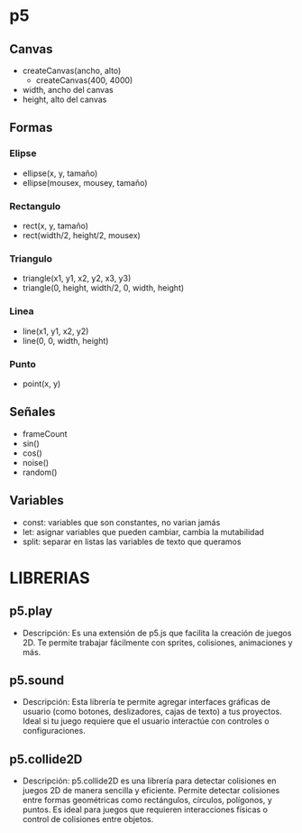 # p5

## Canvas
- createCanvas(ancho, alto)
    - createCanvas(400, 4000)
- width, ancho del canvas
- height, alto del canvas

## Formas
### Elipse
- ellipse(x, y, tamaño)
- ellipse(mousex, mousey, tamaño)
### Rectangulo
- rect(x, y, tamaño)
- rect(width/2, height/2, mousex)
### Triangulo
- triangle(x1, y1, x2, y2, x3, y3)
- triangle(0, height, width/2, 0, width, height)
### Linea
- line(x1, y1, x2, y2)
- line(0, 0, width, height)
### Punto
- point(x, y)

## Señales
- frameCount
- sin()
- cos()
- noise()
- random()

## Variables
- const: variables que son constantes, no varian jamás
- let: asignar variables que pueden cambiar, cambia la mutabilidad
- split: separar en listas las variables de texto que queramos

# LIBRERIAS
## p5.play
 - Descripción: Es una extensión de p5.js que facilita la creación de juegos 2D. Te permite trabajar fácilmente con sprites, colisiones, animaciones y más.

## p5.sound
 - Descripción: Esta librería te permite agregar interfaces gráficas de usuario (como botones, deslizadores, cajas de texto) a tus proyectos. Ideal si tu juego requiere que el usuario interactúe con controles o configuraciones.

## p5.collide2D
 - Descripción: p5.collide2D es una librería para detectar colisiones en juegos 2D de manera sencilla y eficiente. Permite detectar colisiones entre formas geométricas como rectángulos, círculos, polígonos, y puntos. Es ideal para juegos que requieren interacciones físicas o control de colisiones entre objetos.

